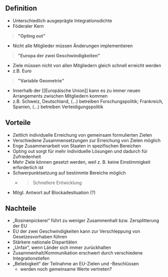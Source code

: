 

Definition
---
- Unterschiedlich ausgeprägte Integrationsdichte
- Föderaler Kern

>**"Opting out"**
- Nicht alle Mitglieder müssen Änderungen implementieren 

>**"Europa der zwei Geschwindigkeiten"**
- Ziele müssen nicht von allen Mitgliedern gleich schnell erreicht werden
- z.B. Euro

>**"Variable Geometrie"**
- Innerhalb der [[Europäische Union]] kann es zu immer neuen Arrangements zwischen Mitgliedern kommen
- z.B. Schweiz, Deutschland, (...) betreiben Forschungspolitik; Frankreich, Spanien, (...) betreiben Verteidigungspolitik


Vorteile
---
- Zeitlich individuelle Erreichung von gemeinsam formulierten Zielen
- Verschiedene Zusammensetzungen zur Erreichung von Zielen möglich
- Enge Zusammenarbeit von Staaten in spezifischen Bereichen
- Opting out sorgt für mehr individuelle Lösungen und dadurch für Zufriedenheit
- Mehr Ziele können gesetzt werden, weil z. B. keine Einstimmigkeit erforderlich ist
- Schwerpunktsetzung auf bestimmte Bereiche möglich
	- > Schnellere Entwicklung
- Mögl. Antwort auf Blockadesituation (?)


Nachteile
---
- „Rosinenpickerei“ führt zu weniger Zusammenhalt bzw. Zersplitterung der EU
- EU der zwei Geschwindigkeiten kann zur Verschleppung von Gesetzesvorhaben führen
- Stärkere nationale Disparitäten
- „Unfair“, wenn Länder sich immer zurückhalten
- Zusammenhalt/Kommunikation erschwert durch verschiedene Integrationstiefen
- „Beliebigkeit“ der Teilnahme an EU-Zielen und -Beschlüssen
	- werden noch gemeinsame Werte vertreten?